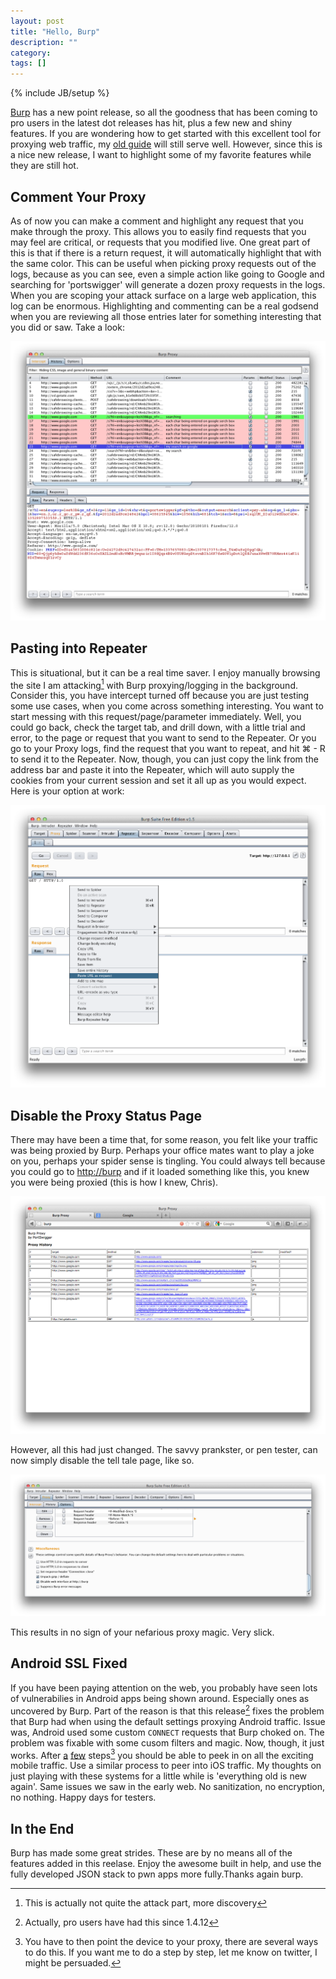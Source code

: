 ```yaml
---
layout: post
title: "Hello, Burp"
description: ""
category: 
tags: []
---
```

{% include JB/setup %}

[Burp](http://portswigger.net/burp/) has a new point release, so all the goodness that has been coming to pro users in the latest dot releases has hit, plus a few new and shiny features. If you are wondering how to get started with this excellent tool for proxying web traffic, my [old guide](http://www.hackernauts.com/2012/06/12/burp-firefox/) will still serve well. However, since this is a nice new release, I want to highlight some of my favorite features while they are still hot. 

## Comment Your Proxy

As of now you can make a comment and highlight any request that you make through the proxy. This allows you to easily find requests that you may feel are critical, or requests that you modified live. One great part of this is that if there is a return request, it will automatically highlight that with the same color. This can be useful when picking proxy requests out of the logs, because as you can see, even a simple action like going to Google and searching for 'portswigger' will generate a dozen proxy requests in the logs. When you are scoping your attack surface on a large web application, this log can be enormous. Highlighting and commenting can be a real godsend when you are reviewing all those entries later for something interesting that you did or saw. Take a look:

[![Comment Proxy](/images/comment-proxy.png)](/images/comment-proxy.png)

## Pasting into Repeater

This is situational, but it can be a real time saver. I enjoy manually browsing the site I am attacking[^3] with Burp proxying/logging in the background. Consider this, you have intercept turned off because you are just testing some use cases, when you come across something interesting. You want to start messing with this request/page/parameter immediately. Well, you could go back, check the target tab, and drill down, with a little trial and error, to the page or request that you want to send to the Repeater. Or you go to your Proxy logs, find the request that you want to repeat, and hit ⌘ - R to send it to the Repeater. Now, though, you can just copy the link from the address bar and paste it into the Repeater, which will auto supply the cookies from your current session and set it all up as you would expect. Here is your option at work:

[![Paste Repeater](/images/pasteurl-request.png)](/images/pasteurl-request.png)

## Disable the Proxy Status Page

There may have been a time that, for some reason, you felt like your traffic was being proxied by Burp. Perhaps your office mates want to play a joke on you, perhaps your spider sense is tingling. You could always tell because you could go to [http://burp](http://burp) and if it loaded something like this, you knew you were being proxied (this is how I knew, Chris).

[![Firefox being proxied through Burp](/images/firefox-burpproxy.png)](/images/firefox-burpproxy.png)

However, all this had just changed. The savvy prankster, or pen tester, can now simply disable the tell tale page, like so.

[![Disable the burp page](/images/disable-web.png)](/images/disable-web.png)

This results in no sign of your nefarious proxy magic. Very slick.

## Android SSL Fixed

If you have been paying attention on the web, you probably have seen lots of vulnerabilies in Android apps being shown around. Especially ones as uncovered by Burp. Part of the reason is that this release[^0] fixes the problem that Burp had when using the default settings proxying Android traffic. Issue was, Android used some custom `CONNECT` requests that Burp choked on. The problem was fixable with some cusom filters and magic. Now, though, it just works. After [a](http://portswigger.net/burp/help/proxy_options_installingCAcert.html) [few](http://support.google.com/android/bin/answer.py?hl=en&answer=1649774) steps[^1] you should be able to peek in on all the exciting mobile traffic. Use a similar process to peer into iOS traffic. My thoughts on just playing with these systems for a little while is 'everything old is new again'. Same issues we saw in the early web. No sanitization, no encryption, no nothing. Happy days for testers.

## In the End

Burp has made some great strides. These are by no means all of the features added in this reelase. Enjoy the awesome built in help, and use the fully developed JSON stack to pwn apps more fully.Thanks again burp.

[^3]: This is actually not quite the attack part, more discovery
[^0]: Actually, pro users have had this since 1.4.12
[^1]: You have to then point the device to your proxy, there are several ways to do this. If you want me to do a step by step, let me know on twitter, I might be persuaded. 
